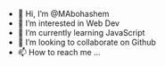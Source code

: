 - 👋 Hi, I’m @MAbohashem
- 👀 I’m interested in Web Dev
- 🌱 I’m currently learning JavaScript
- 💞️ I’m looking to collaborate on Github
- 📫 How to reach me ...

<!---
MAbohashem/MAbohashem is a ✨ special ✨ repository because its `README.md` (this file) appears on your GitHub profile.
You can click the Preview link to take a look at your changes.
--->

